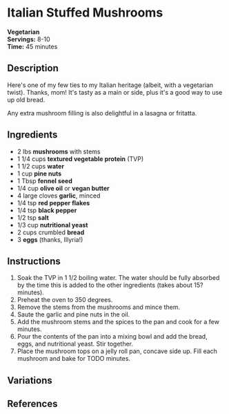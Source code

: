 # Italian Stuffed Mushrooms

**Vegetarian**  
**Servings:** 8-10  
**Time:** 45 minutes

## Description

Here's one of my few ties to my Italian heritage (albeit, with a vegetarian twist). Thanks, mom! It's tasty as a main or side, plus it's a good way to use up old bread.

Any extra mushroom filling is also delightful in a lasagna or fritatta.

## Ingredients

- 2 lbs **mushrooms** with stems
- 1 1/4 cups **textured vegetable protein** (TVP)
- 1 1/2 cups **water**
- 1 cup **pine nuts**
- 1 Tbsp **fennel seed**
- 1/4 cup **olive oil** or **vegan butter**
- 4 large cloves **garlic**, minced
- 1/4 tsp **red pepper flakes**
- 1/4 tsp **black pepper**
- 1/2 tsp **salt**
- 1/3 cup **nutritional yeast**
- 2 cups crumbled **bread**
- 3 **eggs** (thanks, Illyria!) 

## Instructions

1. Soak the TVP in 1 1/2 boiling water. The water should be fully absorbed by the time this is added to the other ingredients (takes about 15? minutes).
2. Preheat the oven to 350 degrees.
3. Remove the stems from the mushrooms and mince them.
4. Saute the garlic and pine nuts in the oil.
5. Add the mushroom stems and the spices to the pan and cook for a few minutes.
6. Pour the contents of the pan into a mixing bowl and add the bread, eggs, and nutritional yeast. Stir together.
7. Place the mushroom tops on a jelly roll pan, concave side up. Fill each mushroom and bake for TODO minutes.

## Variations

## References
